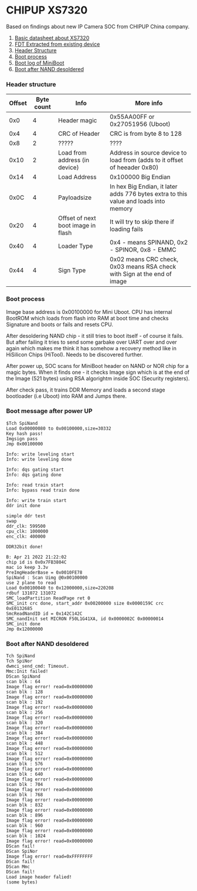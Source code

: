 
# CHIPUP XS7320

Based on findings about new IP Camera SOC from CHIPUP China company. 

1. [Basic datasheet about XS7320](xs7320.md)
2. [FDT Extracted from existing device](dtb-xs7320/xs7320.dts)
3. [Header Structure](#header-structure)
4. [Boot process](#boot-process)
5. [Boot log of MiniBoot](#boot-message-after-power-up)
6. [Boot after NAND desoldered](#boot-after-nand-desoldered)

### Header structure ###

| Offset | Byte count  | Info | More info |
| ------------- | ------------- | ------------- | ------------- |
| 0x0  | 4 | Header magic | 0x55AA00FF  or 0x27051956 (Uboot)
| 0x4  | 4 | CRC of Header  | CRC is from byte 8 to 128 |
| 0x8  | 2 | ????? | ???? |
| 0x10  | 2 | Load from address (in device) | Address in source device to load from (adds to it offset of heeader 0x80) |
| 0x14  | 4 | Load Address | 0x100000 Big Endian |
| 0x0C  | 4 | Payloadsize  | In hex Big Endian, it later adds 776 bytes extra to this value and loads into memory |
| 0x20  | 4 | Offset of next boot image in flash | It will try to skip there if loading fails |
| 0x40  | 4 | Loader Type | 0x4 - means SPINAND, 0x2 - SPINOR, 0x8 - EMMC |
| 0x44  | 4 | Sign Type | 0x02 means CRC check, 0x03 means RSA check with Sign at the end of image |

### Boot process ###

Image base address is 0x00100000 for Mini Uboot. CPU has internal BootROM which loads from flash into RAM at boot time and checks Signature and boots or fails and resets CPU.

After desoldering NAND chip - it still tries to boot itself - of course it fails. But after failing it tries to send some garbake over UART over and over again which makes me think it has somehow a recovery method like in HiSilicon Chips (HiTool). Needs to be discovered further.

After power up, SOC scans for MiniBoot header on NAND or NOR chip for a magic bytes. When it finds one - it checks Image sign which is at the end of the Image (521 bytes) using RSA algorightm inside SOC (Security registers). 

After check pass, it trains DDR Memory and loads a second stage bootloader (i.e Uboot) into RAM and Jumps there.

### Boot message after power UP ###

```
$Tch SpiNand
Load 0x00000080 to 0x00100000,size=30332
Key hash pass!
Imgsign pass
Jmp 0x00100000

Info: write leveling start
Info: write leveling done

Info: dqs gating start
Info: dqs gating done

Info: read train start
Info: bypass read train done

Info: write train start
ddr init done

simple ddr test
swap
ddr_clk: 599500
cpu_clk: 1000000
enc_clk: 400000

DDR32bit done!

B: Apr 21 2022 21:22:02
chip id is 0x0x7FB3804C
mac io keep 3.3v 
PreImgHeaderBase = 0x0010FE78
SpiNand : Scan Uimg @0x00100000
use 2 plane to read
Load 0x00100040 to 0x12000000,size=220208
rdbuf 131072 131072
SMC_loadPartition ReadPage ret 0
SMC_init crc done, start_addr 0x00200000 size 0x0000159C crc 0xE0132685
SmcReadNandID id = 0x142C142C
SMC_nandInit set MICRON F50L1G41XA, id 0x0000002C 0x00000014
SMC_init done
Jmp 0x12000000
```

### Boot after NAND desoldered ###
```
Tch SpiNand
Tch SpiNor
dwmci_send_cmd: Timeout.
Mmc:Init failed!
DScan SpiNand
scan blk : 64
Image flag error! read=0x00000000
scan blk : 128
Image flag error! read=0x00000000
scan blk : 192
Image flag error! read=0x00000000
scan blk : 256
Image flag error! read=0x00000000
scan blk : 320
Image flag error! read=0x00000000
scan blk : 384
Image flag error! read=0x00000000
scan blk : 448
Image flag error! read=0x00000000
scan blk : 512
Image flag error! read=0x00000000
scan blk : 576
Image flag error! read=0x00000000
scan blk : 640
Image flag error! read=0x00000000
scan blk : 704
Image flag error! read=0x00000000
scan blk : 768
Image flag error! read=0x00000000
scan blk : 832
Image flag error! read=0x00000000
scan blk : 896
Image flag error! read=0x00000000
scan blk : 960
Image flag error! read=0x00000000
scan blk : 1024
Image flag error! read=0x00000000
DScan fail!
DScan SpiNor
Image flag error! read=0xFFFFFFFF
DScan fail!
DScan Mmc
DScan fail!
Load image header falied!
(some bytes)
```
